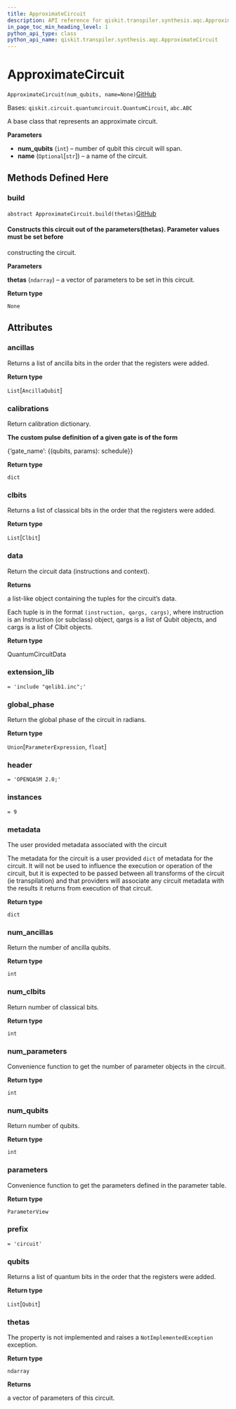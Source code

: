 ```yaml
---
title: ApproximateCircuit
description: API reference for qiskit.transpiler.synthesis.aqc.ApproximateCircuit
in_page_toc_min_heading_level: 1
python_api_type: class
python_api_name: qiskit.transpiler.synthesis.aqc.ApproximateCircuit
---
```


# ApproximateCircuit

<span id="qiskit.transpiler.synthesis.aqc.ApproximateCircuit" />

`ApproximateCircuit(num_qubits, name=None)`[GitHub](https://github.com/qiskit/qiskit/tree/stable/0.20/qiskit/transpiler/synthesis/aqc/approximate.py "view source code")

Bases: `qiskit.circuit.quantumcircuit.QuantumCircuit`, `abc.ABC`

A base class that represents an approximate circuit.

**Parameters**

*   **num\_qubits** (`int`) – number of qubit this circuit will span.
*   **name** (`Optional`\[`str`]) – a name of the circuit.

## Methods Defined Here

### build

<span id="qiskit.transpiler.synthesis.aqc.ApproximateCircuit.build" />

`abstract ApproximateCircuit.build(thetas)`[GitHub](https://github.com/qiskit/qiskit/tree/stable/0.20/qiskit/transpiler/synthesis/aqc/approximate.py "view source code")

#### Constructs this circuit out of the parameters(thetas). Parameter values must be set before

constructing the circuit.

**Parameters**

**thetas** (`ndarray`) – a vector of parameters to be set in this circuit.

**Return type**

`None`

## Attributes

<span id="qiskit.transpiler.synthesis.aqc.ApproximateCircuit.ancillas" />

### ancillas

Returns a list of ancilla bits in the order that the registers were added.

**Return type**

`List`\[`AncillaQubit`]

<span id="qiskit.transpiler.synthesis.aqc.ApproximateCircuit.calibrations" />

### calibrations

Return calibration dictionary.

**The custom pulse definition of a given gate is of the form**

\{‘gate\_name’: \{(qubits, params): schedule}}

**Return type**

`dict`

<span id="qiskit.transpiler.synthesis.aqc.ApproximateCircuit.clbits" />

### clbits

Returns a list of classical bits in the order that the registers were added.

**Return type**

`List`\[`Clbit`]

<span id="qiskit.transpiler.synthesis.aqc.ApproximateCircuit.data" />

### data

Return the circuit data (instructions and context).

**Returns**

a list-like object containing the tuples for the circuit’s data.

Each tuple is in the format `(instruction, qargs, cargs)`, where instruction is an Instruction (or subclass) object, qargs is a list of Qubit objects, and cargs is a list of Clbit objects.

**Return type**

QuantumCircuitData

<span id="qiskit.transpiler.synthesis.aqc.ApproximateCircuit.extension_lib" />

### extension\_lib

`= 'include "qelib1.inc";'`

<span id="qiskit.transpiler.synthesis.aqc.ApproximateCircuit.global_phase" />

### global\_phase

Return the global phase of the circuit in radians.

**Return type**

`Union`\[`ParameterExpression`, `float`]

<span id="qiskit.transpiler.synthesis.aqc.ApproximateCircuit.header" />

### header

`= 'OPENQASM 2.0;'`

<span id="qiskit.transpiler.synthesis.aqc.ApproximateCircuit.instances" />

### instances

`= 9`

<span id="qiskit.transpiler.synthesis.aqc.ApproximateCircuit.metadata" />

### metadata

The user provided metadata associated with the circuit

The metadata for the circuit is a user provided `dict` of metadata for the circuit. It will not be used to influence the execution or operation of the circuit, but it is expected to be passed between all transforms of the circuit (ie transpilation) and that providers will associate any circuit metadata with the results it returns from execution of that circuit.

**Return type**

`dict`

<span id="qiskit.transpiler.synthesis.aqc.ApproximateCircuit.num_ancillas" />

### num\_ancillas

Return the number of ancilla qubits.

**Return type**

`int`

<span id="qiskit.transpiler.synthesis.aqc.ApproximateCircuit.num_clbits" />

### num\_clbits

Return number of classical bits.

**Return type**

`int`

<span id="qiskit.transpiler.synthesis.aqc.ApproximateCircuit.num_parameters" />

### num\_parameters

Convenience function to get the number of parameter objects in the circuit.

**Return type**

`int`

<span id="qiskit.transpiler.synthesis.aqc.ApproximateCircuit.num_qubits" />

### num\_qubits

Return number of qubits.

**Return type**

`int`

<span id="qiskit.transpiler.synthesis.aqc.ApproximateCircuit.parameters" />

### parameters

Convenience function to get the parameters defined in the parameter table.

**Return type**

`ParameterView`

<span id="qiskit.transpiler.synthesis.aqc.ApproximateCircuit.prefix" />

### prefix

`= 'circuit'`

<span id="qiskit.transpiler.synthesis.aqc.ApproximateCircuit.qubits" />

### qubits

Returns a list of quantum bits in the order that the registers were added.

**Return type**

`List`\[`Qubit`]

<span id="qiskit.transpiler.synthesis.aqc.ApproximateCircuit.thetas" />

### thetas

The property is not implemented and raises a `NotImplementedException` exception.

**Return type**

`ndarray`

**Returns**

a vector of parameters of this circuit.

